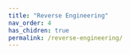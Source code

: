 ```yaml
---
title: "Reverse Engineering"
nav_order: 4
has_chidren: true
permalink: /reverse-engineering/
---
```

